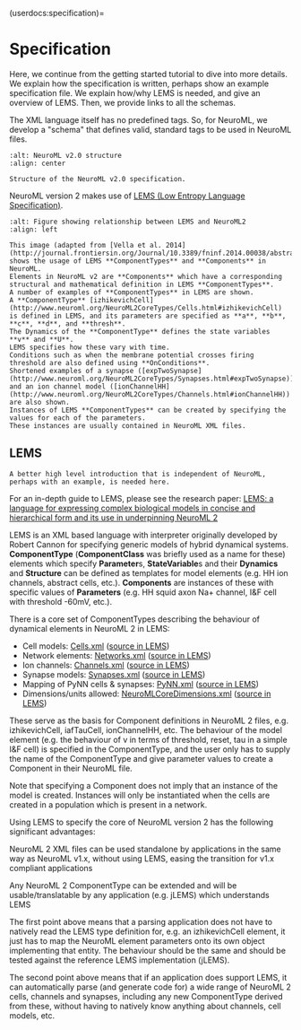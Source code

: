 (userdocs:specification)=
# Specification

Here, we continue from the getting started tutorial to dive into more details.
We explain how the specification is written, perhaps show an example specification file.
We explain how/why LEMS is needed, and give an overview of LEMS.
Then, we provide links to all the schemas.

The XML language itself has no predefined tags.
So, for NeuroML, we develop a "schema" that defines valid, standard tags to be used in NeuroML files.


```{figure} ../images/Figure6a.png
:alt: NeuroML v2.0 structure
:align: center

Structure of the NeuroML v2.0 specification.
```
<!-- Sphinx etc. do not support Image maps, so we can't reproduce what's on the NeuroML website -->

NeuroML version 2 makes use of [LEMS (Low Entropy Language Specification)](http://lems.github.io/LEMS).

```{figure} ../images/lems-neuroml2.png
:alt: Figure showing relationship between LEMS and NeuroML2
:align: left

This image (adapted from [Vella et al. 2014](http://journal.frontiersin.org/Journal/10.3389/fninf.2014.00038/abstract)) shows the usage of LEMS **ComponentTypes** and **Components** in NeuroML.
Elements in NeuroML v2 are **Components** which have a corresponding structural and mathematical definition in LEMS **ComponentTypes**.
A number of examples of **ComponentTypes** in LEMS are shown.
A **ComponentType** [izhikevichCell](http://www.neuroml.org/NeuroML2CoreTypes/Cells.html#izhikevichCell) is defined in LEMS, and its parameters are specified as **a**, **b**, **c**, **d**, and **thresh**.
The Dynamics of the **ComponentType** defines the state variables **v** and **U**.
LEMS specifies how these vary with time.
Conditions such as when the membrane potential crosses firing threshold are also defined using **OnConditions**.
Shortened examples of a synapse ([expTwoSynapse](http://www.neuroml.org/NeuroML2CoreTypes/Synapses.html#expTwoSynapse)) and an ion channel model ([ionChannelHH](http://www.neuroml.org/NeuroML2CoreTypes/Channels.html#ionChannelHH)) are also shown.
Instances of LEMS **ComponentTypes** can be created by specifying the values for each of the parameters.
These instances are usually contained in NeuroML XML files.
```

## LEMS
```{warning}
A better high level introduction that is independent of NeuroML, perhaps with an example, is needed here.
```
For an in-depth guide to LEMS, please see the research paper: [LEMS: a language for expressing complex biological models in concise and hierarchical form and its use in underpinning NeuroML 2](https://www.frontiersin.org/articles/10.3389/fninf.2014.00079/full)

LEMS is an XML based language with interpreter originally developed by Robert Cannon for specifying generic models of hybrid dynamical systems.
**ComponentType** (**ComponentClass** was briefly used as a name for these) elements which specify **Parameter**s, **StateVariable**s and their **Dynamics** and **Structure** can be defined as templates for model elements (e.g. HH ion channels, abstract cells, etc.).
**Components** are instances of these with specific values of **Parameters** (e.g. HH squid axon Na+ channel, I&F cell with threshold -60mV, etc.).

There is a core set of ComponentTypes describing the behaviour of dynamical elements in NeuroML 2 in LEMS:

- Cell models: [Cells.xml](http://www.neuroml.org/NeuroML2CoreTypes/Cells.html) ([source in LEMS](https://github.com/NeuroML/NeuroML2/blob/master/NeuroML2CoreTypes/Cells.xml?view=markup))
- Network elements: [Networks.xml](http://www.neuroml.org/NeuroML2CoreTypes/Networks.html) ([source in LEMS](https://github.com/NeuroML/NeuroML2/blob/master/NeuroML2CoreTypes/Networks.xml?view=markup))
- Ion channels: [Channels.xml](http://www.neuroml.org/NeuroML2CoreTypes/Channels.html) ([source in LEMS](https://github.com/NeuroML/NeuroML2/blob/master/NeuroML2CoreTypes/Channels.xml?view=markup))
- Synapse models: [Synapses.xml](http://www.neuroml.org/NeuroML2CoreTypes/Synapses.html) ([source in LEMS](https://github.com/NeuroML/NeuroML2/blob/master/NeuroML2CoreTypes/Synapses.xml?view=markup))
- Mapping of PyNN cells & synapses: [PyNN.xml](http://www.neuroml.org/NeuroML2CoreTypes/PyNN.html) ([source in LEMS](https://github.com/NeuroML/NeuroML2/blob/master/NeuroML2CoreTypes/PyNN.xml?view=markup))
- Dimensions/units allowed: [NeuroMLCoreDimensions.xml](http://www.neuroml.org/NeuroML2CoreTypes/NeuroMLCoreDimensions.html) ([source in LEMS](https://github.com/NeuroML/NeuroML2/blob/master/NeuroML2CoreTypes/NeuroMLCoreDimensions.xml?view=markup))

These serve as the basis for Component definitions in NeuroML 2 files, e.g. izhikevichCell, iafTauCell, ionChannelHH, etc.
The behaviour of the model element (e.g. the behaviour of v in terms of threshold, reset, tau in a simple I&F cell) is specified in the ComponentType, and the user only has to supply the name of the ComponentType and give parameter values to create a Component in their NeuroML file.

Note that specifying a Component does not imply that an instance of the model is created.
Instances will only be instantiated when the cells are created in a population which is present in a network.


Using LEMS to specify the core of NeuroML version 2 has the following significant advantages:

NeuroML 2 XML files can be used standalone by applications in the same way as NeuroML v1.x, without using LEMS, easing the transition for v1.x compliant applications

Any NeuroML 2 ComponentType can be extended and will be usable/translatable by any application (e.g. jLEMS) which understands LEMS

The first point above means that a parsing application does not have to natively read the LEMS type definition for, e.g. an izhikevichCell element, it just has to map the NeuroML element parameters onto its own object implementing that entity.
The behaviour should be the same and should be tested against the reference LEMS implementation (jLEMS).

The second point above means that if an application does support LEMS, it can automatically parse (and generate code for) a wide range of NeuroML 2 cells, channels and synapses, including any new ComponentType derived from these, without having to natively know anything about channels, cell models, etc.

<!--  -->
<!-- - [Networks](https://www.neuroml.org/NeuroML2CoreTypes/Networks.html) -->
<!-- - [Synapses](https://www.neuroml.org/NeuroML2CoreTypes/Synapses.html) -->
<!-- - [Inputs](https://www.neuroml.org/NeuroML2CoreTypes/Inputs.html) -->
<!-- - [Channels](https://www.neuroml.org/NeuroML2CoreTypes/Channels.html) -->
<!-- - [Cells](https://www.neuroml.org/NeuroML2CoreTypes/Cells.html) -->
<!-- - [Cell Morphology](https://www.neuroml.org/NeuroML2CoreTypes/Cells.html#morphology) -->
<!--  -->
